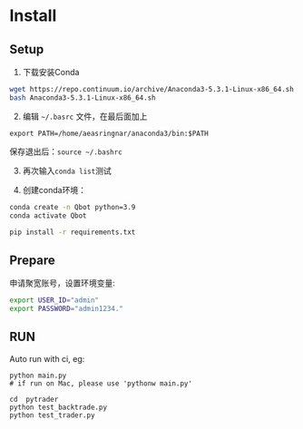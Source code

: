 # Install

## Setup

1. 下载安装Conda
```bash
wget https://repo.continuum.io/archive/Anaconda3-5.3.1-Linux-x86_64.sh
bash Anaconda3-5.3.1-Linux-x86_64.sh
```
2. 编辑 ``~/.basrc`` 文件，在最后面加上

``export PATH=/home/aeasringnar/anaconda3/bin:$PATH``

保存退出后：``source ~/.bashrc``

3. 再次输入``conda list``测试

4. 创建conda环境：

```bash
conda create -n Qbot python=3.9
conda activate Qbot

pip install -r requirements.txt
```

## Prepare

申请聚宽账号，设置环境变量:

```bash
export USER_ID="admin"
export PASSWORD="admin1234."
```

## RUN

Auto run with ci, eg:

```
python main.py
# if run on Mac, please use 'pythonw main.py'

cd  pytrader
python test_backtrade.py
python test_trader.py

```
